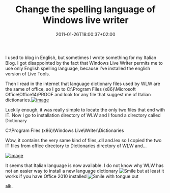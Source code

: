 ﻿---
title: "Change the spelling language of Windows live writer"
description: ""
date: 2011-01-26T18:00:37+02:00
draft: false
tags: [General]
categories: [General]
---
I used to blog in English, but sometimes I wrote something for my Italian Blog. I got disappointed by the fact that Windows Live Writer permits me to use only English spelling language, because I've installed the english version of Live Tools.

Then I read in the internet that language dictionary files used by WLW are the same of office, so I go to C:\Program Files (x86)\Microsoft Office\Office14\PROOF and look for any file that suggest me of Italian dictionaries.[![image](https://www.codewrecks.com/blog/wp-content/uploads/2011/01/image_thumb20.png "image")](https://www.codewrecks.com/blog/wp-content/uploads/2011/01/image20.png)

Luckily enough, it was really simple to locate the only two files that end with IT. Now I go to installation directory of WLW and I found a directory called Dictionary

C:\Program Files (x86)\Windows Live\Writer\Dictionaries

Wow, it contains the very same kind of files,.dll and.lex so I copied the two IT files from office directory to Dictionaries directory of WLW and...

[![image](https://www.codewrecks.com/blog/wp-content/uploads/2011/01/image_thumb21.png "image")](https://www.codewrecks.com/blog/wp-content/uploads/2011/01/image21.png)

It seems that Italian language is now available. I do not know why WLW has not an easier way to install a new language dictionary ![Smile](https://www.codewrecks.com/blog/wp-content/uploads/2011/01/wlEmoticon-smile1.png) but at least it works if you have Office 2010 installed ![Smile with tongue out](https://www.codewrecks.com/blog/wp-content/uploads/2011/01/wlEmoticon-smilewithtongueout.png)

alk.

